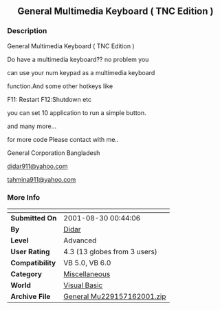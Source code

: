 ﻿<div align="center">

## General Multimedia Keyboard \(  TNC Edition \)


</div>

### Description

General Multimedia Keyboard ( TNC Edition )

Do have a multimedia keyboard?? no problem you

can use your num keypad as a multimedia keyboard

function.And some other hotkeys like

F11: Restart    F12:Shutdown  etc

you can set 10 application to run a simple button.

and many more...

for more code Please contact with me..

General Corporation Bangladesh

didar911@yahoo.com

tahmina911@yahoo.com
 
### More Info
 


<span>             |<span>
---                |---
**Submitted On**   |2001-08-30 00:44:06
**By**             |[Didar](https://github.com/Planet-Source-Code/PSCIndex/blob/master/ByAuthor/didar.md)
**Level**          |Advanced
**User Rating**    |4.3 (13 globes from 3 users)
**Compatibility**  |VB 5\.0, VB 6\.0
**Category**       |[Miscellaneous](https://github.com/Planet-Source-Code/PSCIndex/blob/master/ByCategory/miscellaneous__1-1.md)
**World**          |[Visual Basic](https://github.com/Planet-Source-Code/PSCIndex/blob/master/ByWorld/visual-basic.md)
**Archive File**   |[General Mu229157162001\.zip](https://github.com/Planet-Source-Code/didar-general-multimedia-keyboard-tnc-edition__1-25106/archive/master.zip)








